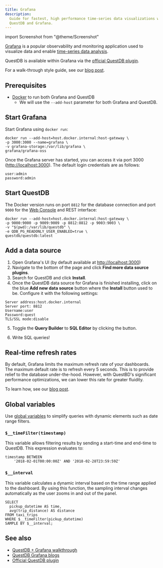 ```yaml
---
title: Grafana
description:
  Guide for fastest, high performance time-series data visualizations with
  QuestDB and Grafana.
---
```


import Screenshot from "@theme/Screenshot"

[Grafana](https://grafana.com/) is a popular observability and monitoring
application used to visualize data and enable [time-series data analysis](/glossary/time-series-analysis/).

QuestDB is available within Grafana via the
[official QuestDB plugin](https://grafana.com/grafana/plugins/questdb-questdb-datasource/).

For a walk-through style guide, see our
[blog post](/blog/time-series-monitoring-dashboard-grafana-questdb/).

## Prerequisites

- [Docker](/docs/deployment/docker/) to run both Grafana and QuestDB
  - We will use the `--add-host` parameter for both Grafana and QuestDB.

## Start Grafana

Start Grafana using `docker run`:

```shell
docker run --add-host=host.docker.internal:host-gateway \
-p 3000:3000 --name=grafana \
-v grafana-storage:/var/lib/grafana \
grafana/grafana-oss
```

Once the Grafana server has started, you can access it via port 3000
([http://localhost:3000](http://localhost:3000)). The default login credentials
are as follows:

```shell
user:admin
password:admin
```

## Start QuestDB

The Docker version runs on port `8812` for the database connection and port
`9000` for the [Web Console](/docs/web-console/) and REST interface:

```shell
docker run --add-host=host.docker.internal:host-gateway \
-p 9000:9000 -p 9009:9009 -p 8812:8812 -p 9003:9003 \
-v "$(pwd):/var/lib/questdb" \
-e QDB_PG_READONLY_USER_ENABLED=true \
questdb/questdb:latest
```

## Add a data source

1. Open Grafana's UI (by default available at
   [http://localhost:3000](http://localhost:3000))
2. Navigate to the bottom of the page and click **Find more data source
   plugins**.
3. Search for QuestDB and click **Install**.
4. Once the QuestDB data source for Grafana is finished installing, click on the
   blue **Add new data source** button where the **Install** button used to be.
   Configure it with the following settings:

```
Server address:host.docker.internal
Server port: 8812
Username:user
Password:quest
TLS/SSL mode:disable
```

5. Toggle the **Query Builder** to **SQL Editor** by clicking the button.

6. Write SQL queries!

<Screenshot
    alt="Screenshot of a blank panel after being created"
    src="images/blog/2023-04-12/blank-panel.webp"
    jumbo={true}
  />

## Real-time refresh rates

By default, Grafana limits the maximum refresh rate of your dashboards. The
maximum default rate is to refresh every 5 seconds. This is to provide relief to
the database under-the-hood. However, with QuestBD's significant performance
optimizations, we can lower this rate for greater fluidity.

To learn how, see our
[blog post](/blog/increase-grafana-refresh-rate-frequency/).

## Global variables

Use
[global variables](https://grafana.com/docs/grafana/latest/variables/variable-types/global-variables/#global-variables)
to simplify queries with dynamic elements such as date range filters.

### `$__timeFilter(timestamp)`

This variable allows filtering results by sending a start-time and end-time to
QuestDB. This expression evaluates to:

```questdb-sql
timestamp BETWEEN
    '2018-02-01T00:00:00Z' AND '2018-02-28T23:59:59Z'
```

### `$__interval`

This variable calculates a dynamic interval based on the time range applied to
the dashboard. By using this function, the sampling interval changes
automatically as the user zooms in and out of the panel.

```questdb-sql title="An example of $__interval"
SELECT
  pickup_datetime AS time,
  avg(trip_distance) AS distance
FROM taxi_trips
WHERE $__timeFilter(pickup_datetime)
SAMPLE BY $__interval;
```

## See also

- [QuestDB + Grafana walkthrough](/blog/time-series-monitoring-dashboard-grafana-questdb/)
- [QuestDB Grafana blogs](/blog/?tag=grafana)
- [Official QuestDB plugin](https://grafana.com/grafana/plugins/questdb-questdb-datasource/)
